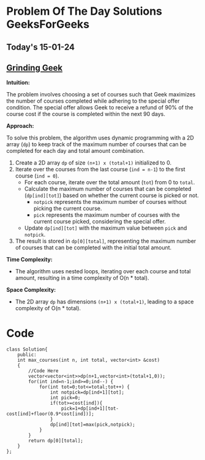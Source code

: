 #  Problem Of The Day Solutions GeeksForGeeks

## Today's 15-01-24 
## [Grinding Geek](https://www.geeksforgeeks.org/problems/grinding-geek/1)


**Intuition:**

The problem involves choosing a set of courses such that Geek maximizes the number of courses completed while adhering to the special offer condition. The special offer allows Geek to receive a refund of 90% of the course cost if the course is completed within the next 90 days.

**Approach:**

To solve this problem, the algorithm uses dynamic programming with a 2D array (`dp`) to keep track of the maximum number of courses that can be completed for each day and total amount combination.

1. Create a 2D array `dp` of size `(n+1) x (total+1)` initialized to 0.
2. Iterate over the courses from the last course (`ind = n-1`) to the first course (`ind = 0`).
   - For each course, iterate over the total amount (`tot`) from 0 to `total`.
   - Calculate the maximum number of courses that can be completed (`dp[ind][tot]`) based on whether the current course is picked or not.
     - `notpick` represents the maximum number of courses without picking the current course.
     - `pick` represents the maximum number of courses with the current course picked, considering the special offer.
   - Update `dp[ind][tot]` with the maximum value between `pick` and `notpick`.
3. The result is stored in `dp[0][total]`, representing the maximum number of courses that can be completed with the initial total amount.

**Time Complexity:**
- The algorithm uses nested loops, iterating over each course and total amount, resulting in a time complexity of O(n * total).

**Space Complexity:**
- The 2D array `dp` has dimensions `(n+1) x (total+1)`, leading to a space complexity of O(n * total).



# Code
```
class Solution{
    public:
    int max_courses(int n, int total, vector<int> &cost)
    {
        //Code Here
        vector<vector<int>>dp(n+1,vector<int>(total+1,0));
        for(int ind=n-1;ind>=0;ind--) {
            for(int tot=0;tot<=total;tot++) {
                int notpick=dp[ind+1][tot];
                int pick=0;
                if(tot>=cost[ind]){
                    pick=1+dp[ind+1][tot-cost[ind]+floor(0.9*cost[ind])];
                }
                dp[ind][tot]=max(pick,notpick);
            }
        }
        return dp[0][total];
    }
};

```
